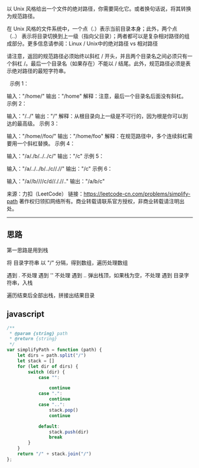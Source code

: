 
以 Unix 风格给出一个文件的绝对路径，你需要简化它。或者换句话说，将其转换为规范路径。

在 Unix 风格的文件系统中，一个点（.）表示当前目录本身；此外，两个点 （..） 表示将目录切换到上一级（指向父目录）；两者都可以是复杂相对路径的组成部分。更多信息请参阅：Linux / Unix中的绝对路径 vs 相对路径

请注意，返回的规范路径必须始终以斜杠 / 开头，并且两个目录名之间必须只有一个斜杠 /。最后一个目录名（如果存在）不能以 / 结尾。此外，规范路径必须是表示绝对路径的最短字符串。

 
示例 1：

输入："/home/"
输出："/home"
解释：注意，最后一个目录名后面没有斜杠。
示例 2：

输入："/../"
输出："/"
解释：从根目录向上一级是不可行的，因为根是你可以到达的最高级。
示例 3：

输入："/home//foo/"
输出："/home/foo"
解释：在规范路径中，多个连续斜杠需要用一个斜杠替换。
示例 4：

输入："/a/./b/../../c/"
输出："/c"
示例 5：

输入："/a/../../b/../c//.//"
输出："/c"
示例 6：

输入："/a//b////c/d//././/.."
输出："/a/b/c"

来源：力扣（LeetCode）
链接：https://leetcode-cn.com/problems/simplify-path
著作权归领扣网络所有。商业转载请联系官方授权，非商业转载请注明出处。

---


## 思路

第一思路是用到栈

将 目录字符串 以 "/" 分隔，得到数组，遍历处理数组

遇到 . 不处理
遇到 '' 不处理
遇到 .. 弹出栈顶，如果栈为空，不处理
遇到 目录字符串，入栈

遍历结束后全部出栈，拼接出结果目录


## javascript

```javascript
/**
 * @param {string} path
 * @return {string}
 */
var simplifyPath = function (path) {
    let dirs = path.split("/")
    let stack = []
    for (let dir of dirs) {
        switch (dir) {
            case "":

                continue
            case ".":
                continue
            case "..":
                stack.pop()
                continue

            default:
                stack.push(dir)
                break
        }
    }
    return "/" + stack.join("/")
};

```
